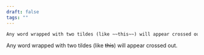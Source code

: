 ```yaml
---
draft: false
tags: ""
---
```

```md
Any word wrapped with two tildes (like ~~this~~) will appear crossed out.
```

Any word wrapped with two tildes (like ~~this~~) will appear crossed out.